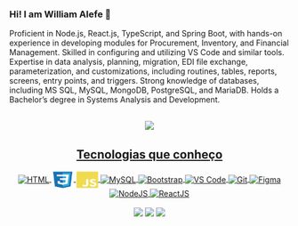 ### Hi! I am William Alefe 👋
 Proficient in Node.js, React.js, TypeScript, and Spring Boot, with hands-on experience in developing modules for Procurement, Inventory, and Financial Management. Skilled in configuring and utilizing VS Code and similar tools. 
Expertise in data analysis, planning, migration, EDI file exchange, parameterization, and customizations, including routines, tables, reports, screens, entry points, and triggers.
Strong knowledge of databases, including MS SQL, MySQL, MongoDB, PostgreSQL, and MariaDB. Holds a Bachelor’s degree in Systems Analysis and Development.
##

<div align="center">
  <a href="https://github.com/williamaleff">

<!--
<img height="160em" src="https://github-readme-stats.vercel.app/api?username=williamaleff&show_icons=true&theme=dark&include_all_commits=true&count_private=true"/>
  </a>
  <img height="160em" src="https://github-readme-stats.vercel.app/api/top-langs/?username=williamaleff&layout=compact&langs_count=7&theme=dark"/>
  <img src="https://github-readme-stats.vercel.app/api?username=williamaleff&show_icons=true&theme=dark&include_all_commits=true&count_private=true">
</a>
-->

<img height="160em" src="https://github-readme-stats.vercel.app/api/top-langs/?username=williamaleff&layout=compact&langs_count=7&theme=dark"/>

<div align="center">  
  <h2>Tecnologias que conheço</h2>
  <div>
    <img align="center" alt="HTML" height="30" width="40" src="https://cdn.jsdelivr.net/gh/devicons/devicon/icons/html5/html5-original.svg">
    <img align="center" alt="CSS" height="30" width="40" src="https://raw.githubusercontent.com/devicons/devicon/master/icons/css3/css3-original.svg">
    <img align="center" alt="JavaScript" height="30" width="40" src="https://raw.githubusercontent.com/devicons/devicon/master/icons/javascript/javascript-plain.svg">
    <img align="center" alt="MySQL" height="30" width="40" src="https://cdn.jsdelivr.net/gh/devicons/devicon/icons/mysql/mysql-original.svg">
    <img align="center" alt="Bootstrap" height="30" width="40" src="https://cdn.jsdelivr.net/gh/devicons/devicon/icons/bootstrap/bootstrap-original.svg">
    <img align="center" alt="VS Code" height="30" width="40" src="https://cdn.jsdelivr.net/gh/devicons/devicon/icons/vscode/vscode-original.svg">
    <img align="center" alt="Git" height="30" width="40" src="https://cdn.jsdelivr.net/gh/devicons/devicon/icons/git/git-original.svg">
    <img align="center" alt="Figma" height="30" width="40" src="https://cdn.jsdelivr.net/gh/devicons/devicon/icons/figma/figma-original.svg">
    <img align="center" alt="NodeJS" height="30" width="40" src="https://cdn.jsdelivr.net/gh/devicons/devicon/icons/nodejs/nodejs-original.svg">
    <img align="center" alt="ReactJS" height="30" width="40" src="https://cdn.jsdelivr.net/gh/devicons/devicon/icons/react/react-original.svg">

         
  </div><br>
  
  <div>
    <a href = "mailto:alefewilliam@gmail.com"><img src="https://img.shields.io/badge/-Gmail-%23333?style=for-the-badge&logo=gmail&logoColor=white" target="_blank"></a>
  <a href="https://instagram.com/williamaleff" target="_blank"><img src="https://img.shields.io/badge/-Instagram-%23E4405F?style=for-the-badge&logo=instagram&logoColor=white" target="_blank"></a>
  <a href="https://www.linkedin.com/in/william-alefe" target="_blank"><img src="https://img.shields.io/badge/-LinkedIn-%230077B5?style=for-the-badge&logo=linkedin&logoColor=white" target="_blank"></a> 
  </div>
   
 </div>
